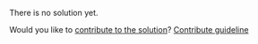 
There is no solution yet.

Would you like to [contribute to the solution](https://github.com/BFEdev/BFE.dev-solutions/blob/main/problem/get-dom-tree-height_en.md)? [Contribute guideline](https://github.com/BFEdev/BFE.dev-solutions#how-to-contribute)
